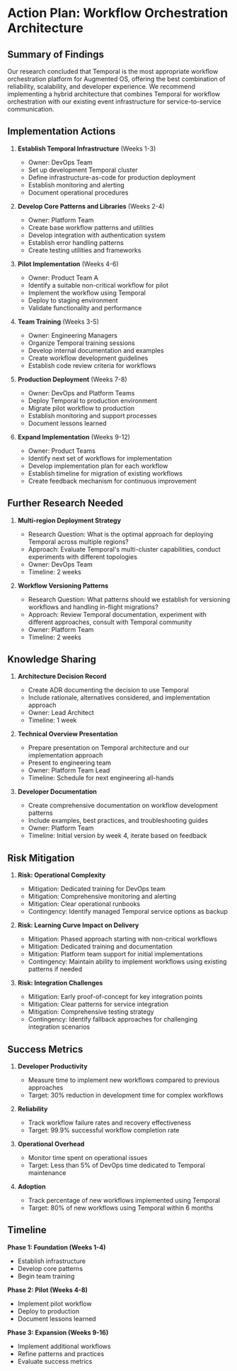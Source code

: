 # Action Plan: Workflow Orchestration Architecture

## Summary of Findings

Our research concluded that Temporal is the most appropriate workflow orchestration platform for Augmented OS, offering the best combination of reliability, scalability, and developer experience. We recommend implementing a hybrid architecture that combines Temporal for workflow orchestration with our existing event infrastructure for service-to-service communication.

## Implementation Actions

1. **Establish Temporal Infrastructure** (Weeks 1-3)
   - Owner: DevOps Team
   - Set up development Temporal cluster
   - Define infrastructure-as-code for production deployment
   - Establish monitoring and alerting
   - Document operational procedures

2. **Develop Core Patterns and Libraries** (Weeks 2-4)
   - Owner: Platform Team
   - Create base workflow patterns and utilities
   - Develop integration with authentication system
   - Establish error handling patterns
   - Create testing utilities and frameworks

3. **Pilot Implementation** (Weeks 4-6)
   - Owner: Product Team A
   - Identify a suitable non-critical workflow for pilot
   - Implement the workflow using Temporal
   - Deploy to staging environment
   - Validate functionality and performance

4. **Team Training** (Weeks 3-5)
   - Owner: Engineering Managers
   - Organize Temporal training sessions
   - Develop internal documentation and examples
   - Create workflow development guidelines
   - Establish code review criteria for workflows

5. **Production Deployment** (Weeks 7-8)
   - Owner: DevOps and Platform Teams
   - Deploy Temporal to production environment
   - Migrate pilot workflow to production
   - Establish monitoring and support processes
   - Document lessons learned

6. **Expand Implementation** (Weeks 9-12)
   - Owner: Product Teams
   - Identify next set of workflows for implementation
   - Develop implementation plan for each workflow
   - Establish timeline for migration of existing workflows
   - Create feedback mechanism for continuous improvement

## Further Research Needed

1. **Multi-region Deployment Strategy**
   - Research Question: What is the optimal approach for deploying Temporal across multiple regions?
   - Approach: Evaluate Temporal's multi-cluster capabilities, conduct experiments with different topologies
   - Owner: DevOps Team
   - Timeline: 2 weeks

2. **Workflow Versioning Patterns**
   - Research Question: What patterns should we establish for versioning workflows and handling in-flight migrations?
   - Approach: Review Temporal documentation, experiment with different approaches, consult with Temporal community
   - Owner: Platform Team
   - Timeline: 2 weeks

## Knowledge Sharing

1. **Architecture Decision Record**
   - Create ADR documenting the decision to use Temporal
   - Include rationale, alternatives considered, and implementation approach
   - Owner: Lead Architect
   - Timeline: 1 week

2. **Technical Overview Presentation**
   - Prepare presentation on Temporal architecture and our implementation approach
   - Present to engineering team
   - Owner: Platform Team Lead
   - Timeline: Schedule for next engineering all-hands

3. **Developer Documentation**
   - Create comprehensive documentation on workflow development patterns
   - Include examples, best practices, and troubleshooting guides
   - Owner: Platform Team
   - Timeline: Initial version by week 4, iterate based on feedback

## Risk Mitigation

1. **Risk: Operational Complexity**
   - Mitigation: Dedicated training for DevOps team
   - Mitigation: Comprehensive monitoring and alerting
   - Mitigation: Clear operational runbooks
   - Contingency: Identify managed Temporal service options as backup

2. **Risk: Learning Curve Impact on Delivery**
   - Mitigation: Phased approach starting with non-critical workflows
   - Mitigation: Dedicated training and documentation
   - Mitigation: Platform team support for initial implementations
   - Contingency: Maintain ability to implement workflows using existing patterns if needed

3. **Risk: Integration Challenges**
   - Mitigation: Early proof-of-concept for key integration points
   - Mitigation: Clear patterns for service integration
   - Mitigation: Comprehensive testing strategy
   - Contingency: Identify fallback approaches for challenging integration scenarios

## Success Metrics

1. **Developer Productivity**
   - Measure time to implement new workflows compared to previous approaches
   - Target: 30% reduction in development time for complex workflows

2. **Reliability**
   - Track workflow failure rates and recovery effectiveness
   - Target: 99.9% successful workflow completion rate

3. **Operational Overhead**
   - Monitor time spent on operational issues
   - Target: Less than 5% of DevOps time dedicated to Temporal maintenance

4. **Adoption**
   - Track percentage of new workflows implemented using Temporal
   - Target: 80% of new workflows using Temporal within 6 months

## Timeline

**Phase 1: Foundation (Weeks 1-4)**
- Establish infrastructure
- Develop core patterns
- Begin team training

**Phase 2: Pilot (Weeks 4-8)**
- Implement pilot workflow
- Deploy to production
- Document lessons learned

**Phase 3: Expansion (Weeks 9-16)**
- Implement additional workflows
- Refine patterns and practices
- Evaluate success metrics 